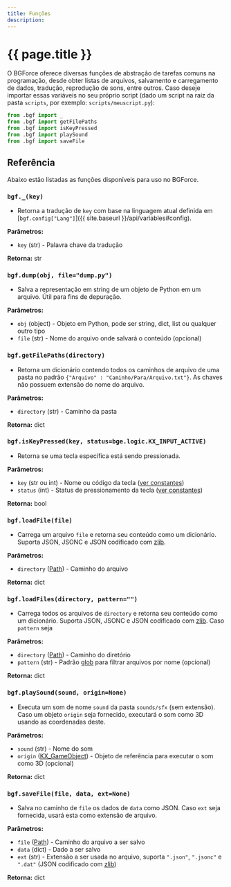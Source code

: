 ```yaml
---
title: Funções
description: 
---
```


# {{ page.title }}

O BGForce oferece diversas funções de abstração de tarefas comuns na programação, 
desde obter listas de arquivos, salvamento e carregamento de dados, tradução, 
reprodução de sons, entre outros. 
Caso deseje importar essas variáveis no seu próprio script (dado um script na 
raiz da pasta `scripts`, por exemplo: `scripts/meuscript.py`):

```python
from .bgf import _
from .bgf import getFilePaths
from .bgf import isKeyPressed
from .bgf import playSound
from .bgf import saveFile
```

## Referência
Abaixo estão listadas as funções disponíveis para uso no BGForce.

### `bgf._(key)`
- Retorna a tradução de `key` com base na linguagem atual definida em 
[`bgf.config["Lang"]`]({{ site.baseurl }}/api/variables#config).

**Parâmetros:**
- `key` (str) - Palavra chave da tradução

**Retorna:** str


### `bgf.dump(obj, file="dump.py")`
- Salva a representação em string de um objeto de Python em um arquivo. Útil 
para fins de depuração.

**Parâmetros:**
- `obj` (object) - Objeto em Python, pode ser string, dict, list ou qualquer outro tipo
- `file` (str) - Nome do arquivo onde salvará o conteúdo (opcional)


### `bgf.getFilePaths(directory)`
- Retorna um dicionário contendo todos os caminhos de arquivo de uma pasta no padrão 
`{"Arquivo" : "Caminho/Para/Arquivo.txt"}`. As chaves não possuem extensão do nome do arquivo.

**Parâmetros:**
- `directory` (str) - Caminho da pasta

**Retorna:** dict


### `bgf.isKeyPressed(key, status=bge.logic.KX_INPUT_ACTIVE)`
- Retorna se uma tecla específica está sendo pressionada.

**Parâmetros:**
- `key` (str ou int) - Nome ou código da tecla ([ver constantes][1])
- `status` (int) - Status de pressionamento da tecla ([ver constantes][2])

**Retorna:** bool


### `bgf.loadFile(file)`
- Carrega um arquivo `file` e retorna seu conteúdo como um dicionário. Suporta 
JSON, JSONC e JSON codificado com [zlib](https://docs.python.org/3/library/zlib.html).

**Parâmetros:**
- `directory` ([Path][3]) - Caminho do arquivo

**Retorna:** dict


### `bgf.loadFiles(directory, pattern="")`
- Carrega todos os arquivos de `directory` e retorna seu conteúdo como um dicionário. 
Suporta JSON, JSONC e JSON codificado com [zlib][4].
Caso `pattern` seja 

**Parâmetros:**
- `directory` ([Path][3]) - Caminho do diretório
- `pattern` (str) - Padrão [glob](https://docs.python.org/3/library/fnmatch.html) para filtrar arquivos por nome (opcional)

**Retorna:** dict


### `bgf.playSound(sound, origin=None)`
- Executa um som de nome `sound` da pasta `sounds/sfx` (sem extensão). Caso um 
objeto `origin` seja fornecido, executará o som como 3D usando as coordenadas deste.

**Parâmetros:**
- `sound` (str) - Nome do som
- `origin` ([KX_GameObject](https://docs.blender.org/api/2.79/bge.types.KX_GameObject.html)) - Objeto de referência para executar o som como 3D (opcional)

**Retorna:** dict


### `bgf.saveFile(file, data, ext=None)`
- Salva no caminho de `file` os dados de `data` como JSON. Caso `ext` seja fornecida, 
usará esta como extensão de arquivo.

**Parâmetros:**
- `file` ([Path][3]) - Caminho do arquivo a ser salvo
- `data` (dict) - Dado a ser salvo
- `ext` (str) - Extensão a ser usada no arquivo, suporta `".json"`, `".jsonc"` e `".dat"` (JSON 
codificado com [zlib][4])

**Retorna:** dict


[1]: https://docs.blender.org/api/2.79/bge.events.html#keys-constants
[2]: https://docs.blender.org/api/2.79/bge.logic.html#id5
[3]: https://docs.python.org/3/library/pathlib.html#pathlib.Path
[4]: https://docs.python.org/3/library/zlib.html